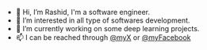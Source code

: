 * 👋 Hi, I’m Rashid, I'm a software engineer.
* 👀 I’m interested in all type of softwares development.
* 🌱 I’m currently working on some deep learning projects.
* 📫 I can be reached through [@myX](x.com/brimmannn)  or [@myFacebook](https://www.facebook.com/rashidsfnet)
 
<!---
hunter4923/hunter4923 is a ✨ special ✨ repository because its `README.md` (this file) appears on your GitHub profile.
You can click the Preview link to take a look at your changes.
--->



